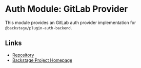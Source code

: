 # Auth Module: GitLab Provider

This module provides an GitLab auth provider implementation for `@backstage/plugin-auth-backend`.

## Links

- [Repository](https://oidc.com/backstage/backstage/tree/master/plugins/auth-backend-module-oidc-provider)
- [Backstage Project Homepage](https://backstage.io)
